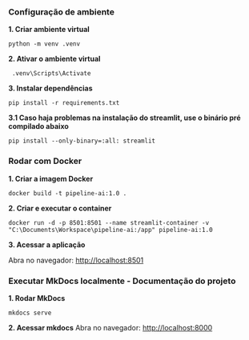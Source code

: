 ### Configuração de ambiente

**1. Criar ambiente virtual**
   ``` 
   python -m venv .venv
   ```
    
**2. Ativar o ambiente virtual**
```
 .venv\Scripts\Activate
 ```

**3. Instalar dependências**
```
pip install -r requirements.txt
``` 
**3.1 Caso haja problemas na instalação do streamlit, use o binário pré compilado abaixo**
```
pip install --only-binary=:all: streamlit
```
    

### Rodar com Docker

**1. Criar a imagem Docker**
```
docker build -t pipeline-ai:1.0 .
``` 
    
**2. Criar e executar o container**
```
docker run -d -p 8501:8501 --name streamlit-container -v "C:\Documents\Workspace\pipeline-ai:/app" pipeline-ai:1.0
``` 
    
**3. Acessar a aplicação**

Abra no navegador: [http://localhost:8501](http://localhost:8501)


### Executar MkDocs localmente - Documentação do projeto

**1. Rodar MkDocs**
```
mkdocs serve
```

**2. Acessar mkdocs**
Abra no navegador: [http://localhost:8000](http://localhost:8000)
